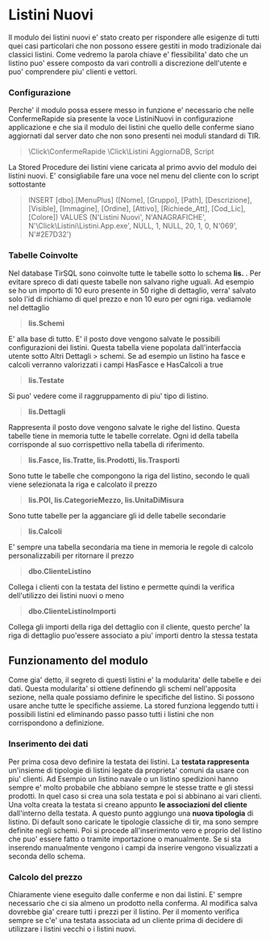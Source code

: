 # Listini Nuovi

Il modulo dei listini nuovi e' stato creato per rispondere alle esigenze di tutti quei casi particolari che non possono essere gestiti in modo tradizionale dai classici listini. Come vedremo la parola chiave e' flessibilita' dato che un listino puo' essere composto da vari controlli a discrezione dell'utente e puo' comprendere piu' clienti e vettori.


### Configurazione

Perche' il modulo possa essere messo in funzione e' necessario che nelle ConfermeRapide sia presente la voce ListiniNuovi in configurazione applicazione e che sia il modulo dei listini che quello delle conferme siano aggiornati dal server dato che non sono presenti nei moduli standard di TIR.
> \Click\ConfermeRapide
> \Click\Listini
> AggiornaDB, Script

La Stored Procedure dei listini viene caricata al primo avvio del modulo dei listini nuovi.
E' consigliabile fare una voce nel menu del cliente con lo script sottostante
> INSERT [dbo].[MenuPlus] ([Nome], [Gruppo], [Path], [Descrizione], [Visible], [Immagine], [Ordine], [Attivo], [Richiede_Att], [Cod_Lic], [Colore]) VALUES (N'Listini Nuovi', N'ANAGRAFICHE', N'\Click\Listini\Listini.App.exe', NULL, 1, NULL, 20, 1, 0, N'069', N'#2E7D32')

### Tabelle Coinvolte
Nel database TirSQL sono coinvolte tutte le tabelle sotto lo schema **lis.** . Per evitare spreco di dati queste tabelle non salvano righe uguali. Ad esempio se ho un importo di 10 euro presente in 50 righe di dettaglio, verra' salvato solo l'id di richiamo di quel prezzo e non 10 euro per ogni riga.
vediamole nel dettaglio
> **lis.Schemi**

E' alla base di tutto. E' il posto dove vengono salvate le possibili configurazioni dei listini. Questa tabella viene popolata dall'interfaccia utente sotto Altri Dettagli > schemi. Se ad esempio un listino ha fasce e calcoli verranno valorizzati i campi HasFasce e HasCalcoli a true
> **lis.Testate**

Si puo' vedere come il raggruppamento di piu' tipo di listino.

> **lis.Dettagli**

Rappresenta il posto dove vengono salvate le righe del listino. Questa tabelle tiene in memoria tutte le tabelle correlate. Ogni id della tabella corrisponde al suo corrispettivo nella tabella di riferimento.

> **lis.Fasce, lis.Tratte, lis.Prodotti, lis.Trasporti**

Sono tutte le tabelle che compongono la riga del listino, secondo le quali viene selezionata la riga e calcolato il prezzo

>**lis.POI, lis.CategorieMezzo, lis.UnitaDiMisura**

Sono tutte tabelle per la agganciare gli id delle tabelle secondarie
>**lis.Calcoli**

E' sempre una tabella secondaria ma tiene in memoria le regole di calcolo personalizzabili per ritornare il prezzo

>**dbo.ClienteListino**

Collega i clienti con la testata del listino e permette quindi la verifica dell'utilizzo dei listini nuovi o meno

>**dbo.ClienteListinoImporti**

Collega gli importi della riga del dettaglio con il cliente, questo perche' la riga di dettaglio puo'essere associato a piu' importi dentro la stessa testata

## Funzionamento del modulo
Come gia' detto, il segreto di questi listini e' la modularita' delle tabelle e dei dati.
Questa modularita' si ottiene definendo gli schemi nell'apposita sezione, nella quale possiamo definire le specifiche del listino. Si possono usare anche tutte le specifiche assieme.
La stored funziona leggendo tutti i possibili listini ed eliminando passo passo tutti i listini che non corrispondono a definizione.
### Inserimento dei dati
Per prima cosa devo definire la testata dei listini. La **testata rappresenta** un'insieme di tipologie di listini legate da proprieta' comuni da usare con piu' clienti.
Ad Esempio un listino navale o un listino spedizioni hanno sempre e' molto probabile che abbiano sempre le stesse tratte e gli stessi prodotti. In quel caso si crea una sola testata e poi si abbinano ai vari clienti.
Una volta creata la testata si creano appunto **le associazioni del cliente** dall'interno della testata.
A questo punto aggiungo una **nuova tipologia** di listino. Di default sono caricate le tipologie classiche di tir, ma sono sempre definite negli schemi.
Poi si procede all'inserimento vero e proprio del listino che puo' essere fatto o tramite importazione o manualmente.
Se si sta inserendo manualmente vengono i campi da inserire vengono visualizzati a seconda dello schema.
### Calcolo del prezzo
Chiaramente viene eseguito dalle conferme e non dai listini. E' sempre necessario che ci sia almeno un prodotto nella conferma. Al modifica salva dovrebbe gia' creare tutti i prezzi per il listino. Per il momento verifica sempre se c'e' una testata associata ad un cliente prima di decidere di utilizzare i listini vecchi o i listini nuovi.
